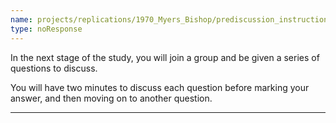 ```yaml
---
name: projects/replications/1970_Myers_Bishop/prediscussion_instructions.md
type: noResponse
---
```


In the next stage of the study, you will join a group and be given a series of questions to discuss.

You will have two minutes to discuss each question before marking your answer, and then moving on to another question.

---
